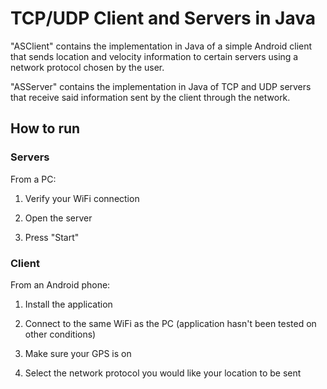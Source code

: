 # TCP/UDP Client and Servers in Java

"ASClient" contains the implementation in Java of a simple Android client that sends location and velocity information to certain servers using a network protocol chosen by the user. 

"ASServer" contains the implementation in Java of TCP and UDP servers that receive said information sent by the client through the network.

## How to run

### Servers

From a PC:

1. Verify your WiFi connection

2. Open the server

3. Press "Start"


### Client

From an Android phone:

1. Install the application

2. Connect to the same WiFi as the PC (application hasn't been tested on other conditions)

3. Make sure your GPS is on

4. Select the network protocol you would like your location to be sent